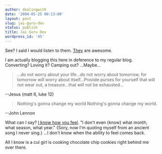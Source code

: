 ```yaml
---
author: dealingwith
date: '2004-05-25 00:13:00'
layout: post
slug: jai-guru-dev
status: publish
title: Jai Guru Dev
wordpress_id: '45'
---
```


See? I said I would listen to them. [They][1] are awesome.

I am actually blogging this here in deference to my regular blog. Converting?
Loving it? Camping out? ...Maybe...

> ...do not worry about your life...do not worry about tomorrow, for tomorrow
will worry about itself...Provide purses for yourself that will not wear out,
a treasure...that will not be exhausted...

--Jesus (matt 6, luke 12)

> Nothing's gonna change my world Nothing's gonna change my world.

--John Lennon

What can I say? [I know how you feel][2]. "I don't even {know} what month,
what season, what year." {Sory, now I'm quoting myself from an ancient song I
never sing.} ...I don't know when the ability to feel comes back.

All I know is a cul girl is cooking chocolate chip cookies right behind me
over there.

   [1]: http://theinnocencemission.com/

   [2]: http://www.livejournal.com/users/rue10/72681.html

